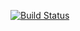 
[![Build Status](https://travis-ci.org/opentable/otj-etcd-embedded.svg)](https://travis-ci.org/opentable/otj-etcd-embedded)
